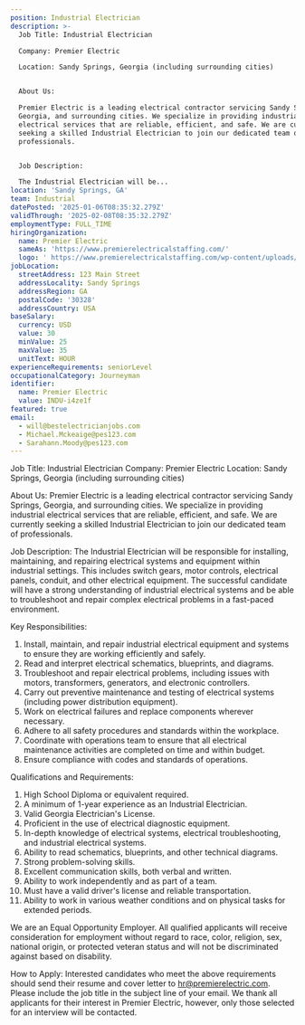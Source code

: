 ```yaml
---
position: Industrial Electrician
description: >-
  Job Title: Industrial Electrician

  Company: Premier Electric

  Location: Sandy Springs, Georgia (including surrounding cities)


  About Us: 

  Premier Electric is a leading electrical contractor servicing Sandy Springs,
  Georgia, and surrounding cities. We specialize in providing industrial
  electrical services that are reliable, efficient, and safe. We are currently
  seeking a skilled Industrial Electrician to join our dedicated team of
  professionals.


  Job Description: 

  The Industrial Electrician will be...
location: 'Sandy Springs, GA'
team: Industrial
datePosted: '2025-01-06T08:35:32.279Z'
validThrough: '2025-02-08T08:35:32.279Z'
employmentType: FULL_TIME
hiringOrganization:
  name: Premier Electric
  sameAs: 'https://www.premierelectricalstaffing.com/'
  logo: ' https://www.premierelectricalstaffing.com/wp-content/uploads/2020/05/Premier-Electrical-Staffing-logo.png'
jobLocation:
  streetAddress: 123 Main Street
  addressLocality: Sandy Springs
  addressRegion: GA
  postalCode: '30328'
  addressCountry: USA
baseSalary:
  currency: USD
  value: 30
  minValue: 25
  maxValue: 35
  unitText: HOUR
experienceRequirements: seniorLevel
occupationalCategory: Journeyman
identifier:
  name: Premier Electric
  value: INDU-i4ze1f
featured: true
email:
  - will@bestelectricianjobs.com
  - Michael.Mckeaige@pes123.com
  - Sarahann.Moody@pes123.com
---
```




Job Title: Industrial Electrician
Company: Premier Electric
Location: Sandy Springs, Georgia (including surrounding cities)

About Us: 
Premier Electric is a leading electrical contractor servicing Sandy Springs, Georgia, and surrounding cities. We specialize in providing industrial electrical services that are reliable, efficient, and safe. We are currently seeking a skilled Industrial Electrician to join our dedicated team of professionals.

Job Description: 
The Industrial Electrician will be responsible for installing, maintaining, and repairing electrical systems and equipment within industrial settings. This includes switch gears, motor controls, electrical panels, conduit, and other electrical equipment. The successful candidate will have a strong understanding of industrial electrical systems and be able to troubleshoot and repair complex electrical problems in a fast-paced environment.

Key Responsibilities:

1. Install, maintain, and repair industrial electrical equipment and systems to ensure they are working efficiently and safely.
2. Read and interpret electrical schematics, blueprints, and diagrams.
3. Troubleshoot and repair electrical problems, including issues with motors, transformers, generators, and electronic controllers.
4. Carry out preventive maintenance and testing of electrical systems (including power distribution equipment).
5. Work on electrical failures and replace components wherever necessary.
6. Adhere to all safety procedures and standards within the workplace.
7. Coordinate with operations team to ensure that all electrical maintenance activities are completed on time and within budget.
8. Ensure compliance with codes and standards of operations.

Qualifications and Requirements:

1. High School Diploma or equivalent required.
2. A minimum of 1-year experience as an Industrial Electrician.
3. Valid Georgia Electrician's License.
4. Proficient in the use of electrical diagnostic equipment.
5. In-depth knowledge of electrical systems, electrical troubleshooting, and industrial electrical systems.
6. Ability to read schematics, blueprints, and other technical diagrams.
7. Strong problem-solving skills.
8. Excellent communication skills, both verbal and written.
9. Ability to work independently and as part of a team.
10. Must have a valid driver's license and reliable transportation.
11. Ability to work in various weather conditions and on physical tasks for extended periods.

We are an Equal Opportunity Employer. All qualified applicants will receive consideration for employment without regard to race, color, religion, sex, national origin, or protected veteran status and will not be discriminated against based on disability.

How to Apply:
Interested candidates who meet the above requirements should send their resume and cover letter to hr@premierelectric.com. Please include the job title in the subject line of your email. We thank all applicants for their interest in Premier Electric, however, only those selected for an interview will be contacted.
